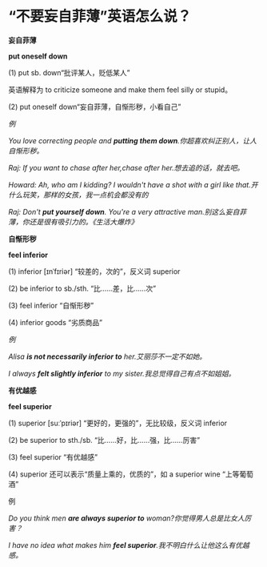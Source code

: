 # “不要妄自菲薄”英语怎么说？

**妄自菲薄**

**put oneself down**

(1) put sb. down“批评某人，贬低某人”

英语解释为 to criticize someone and make them feel silly or stupid。

(2) put oneself down“妄自菲薄，自惭形秽，小看自己”

_例_

_You love correcting people and **putting them down**.你超喜欢纠正别人，让人自惭形秽。_

_Raj: If you want to chase after her,chase after her.想去追的话，就去吧。_

_Howard: Ah, who am I kidding? I wouldn't have a shot with a girl like that.开什么玩笑，那样的女孩，我一点机会都没有的_

_Raj: Don't **put yourself down**. You're a very attractive man.别这么妄自菲薄，你还是很有吸引力的。《生活大爆炸》_

**自惭形秽**

**feel inferior**

(1) inferior [ɪnˈfɪriər] “较差的，次的”，反义词 superior

(2) be inferior to sb./sth. “比……差，比……次”

(3) feel inferior “自惭形秽”

(4) inferior goods “劣质商品”

_例_

_Alisa **is not necessarily inferior to** her.艾丽莎不一定不如她。_

_I always **felt slightly inferior** to my sister.我总觉得自己有点不如姐姐。_

**有优越感**

**feel superior**

(1) superior [suːˈpɪriər] “更好的，更强的”，无比较级，反义词 inferior

(2) be superior to sth./sb. “比……好，比……强，比……厉害”

(3) feel superior “有优越感”

(4) superior 还可以表示“质量上乘的，优质的”，如 a superior wine “上等葡萄酒”

例

_Do you think men **are always superior to** woman?你觉得男人总是比女人厉害？_

_I have no idea what makes him **feel superior**.我不明白什么让他这么有优越感。_
